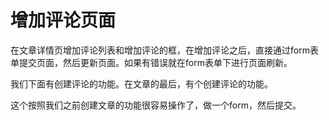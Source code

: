 # 增加评论页面

在文章详情页增加评论列表和增加评论的框，在增加评论之后，直接通过form表单提交页面，然后更新页面。如果有错误就在form表单下进行页面刷新。

我们下面有创建评论的功能。在文章的最后，有个创建评论的功能。

这个按照我们之前创建文章的功能很容易操作了，做一个form，然后提交。
